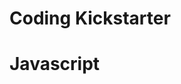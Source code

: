 # Coding Kickstarter

<!-- <img width="100" alt="arrow" src="https://user-images.githubusercontent.com/19231569/213458967-d77d1ede-cbb8-4cda-8d58-7ac2a1c70503.png"> &nbsp;<img width="100" alt="logo" src="https:///user-images.githubusercontent.com/111147520/226920477-2c7cd8ad-18c9-409d-966a-395261d29f54.png"> 
<img width="100" alt="logo" src="https://user-images.githubusercontent.com/111147520/226920499-6f862df3-d105-499a-96a5-198c37580792.png">&nbsp;
<img width="100" alt="logo" src="https://user-images.githubusercontent.com/111147520/226920516-36e1d162-50e3-42e4-b3d0-e5a86647d33e.png"> -->

# Javascript

